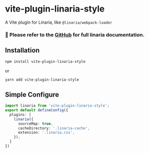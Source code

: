 # vite-plugin-linaria-style
A Vite plugin for Linaria, like `@linaria/webpack-loader`

### 📖 Please refer to the [GitHub](https://github.com/callstack/linaria#readme) for full linaria documentation.

## Installation

```sh
npm install vite-plugin-linaria-style
```

or

```sh
yarn add vite-plugin-linaria-style
```

## Simple Configure

```ts
import linaria from 'vite-plugin-linaria-style';
export default defineConfig({
  plugins: [
    linaria({
      sourceMap: true,
      cacheDirectory: '.linaria-cache',
      extension: '.linaria.css',
    }),
  ]
})
```

